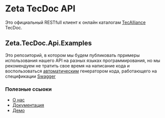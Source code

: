 # Zeta TecDoc API 

Это официальный RESTfull клиент к онлайн каталогам [TecAlliance](https://www.tecalliance.net/ru/) TecDoc.

## Zeta.TecDoc.Api.Examples

Это репозиторий, в котором мы будем публиковать прримеры использования нашего API на разных языках программирования, но мы рекомендуем не тратить свое время на написание кода и воспользоваться [автоматическим](https://github.com/swagger-api/swagger-codegen) генератором кода, работающего на спецификации [Swagger](https://swagger.io/)

### Полезные ссыоки
- [О нас](https://www.zetasoft.ru/)
- [Документация](http://api.tecdoc.zetasoft.ru/api/index.html)
- [Демо](http://api.tecdoc.zetasoft.ru/)
